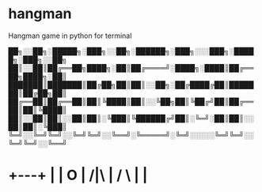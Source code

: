 # hangman
Hangman game in python for terminal

██╗░░██╗░█████╗░███╗░░██╗░██████╗░███╗░░░███╗░█████╗░███╗░░██╗
██║░░██║██╔══██╗████╗░██║██╔════╝░████╗░████║██╔══██╗████╗░██║
███████║███████║██╔██╗██║██║░░██╗░██╔████╔██║███████║██╔██╗██║
██╔══██║██╔══██║██║╚████║██║░░╚██╗██║╚██╔╝██║██╔══██║██║╚████║
██║░░██║██║░░██║██║░╚███║╚██████╔╝██║░╚═╝░██║██║░░██║██║░╚███║
╚═╝░░╚═╝╚═╝░░╚═╝╚═╝░░╚══╝░╚═════╝░╚═╝░░░░░╚═╝╚═╝░░╚═╝╚═╝░░╚══╝


 +---+
  |   |
  O   |
 /|\  |
 / \  |
      |
=========
